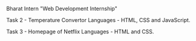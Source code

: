 Bharat Intern
"Web Development Internship"

Task 2 - Temperature Convertor
Languages - HTML, CSS and JavaScript.

Task 3 - Homepage of Netflix
Languages - HTML and CSS.
